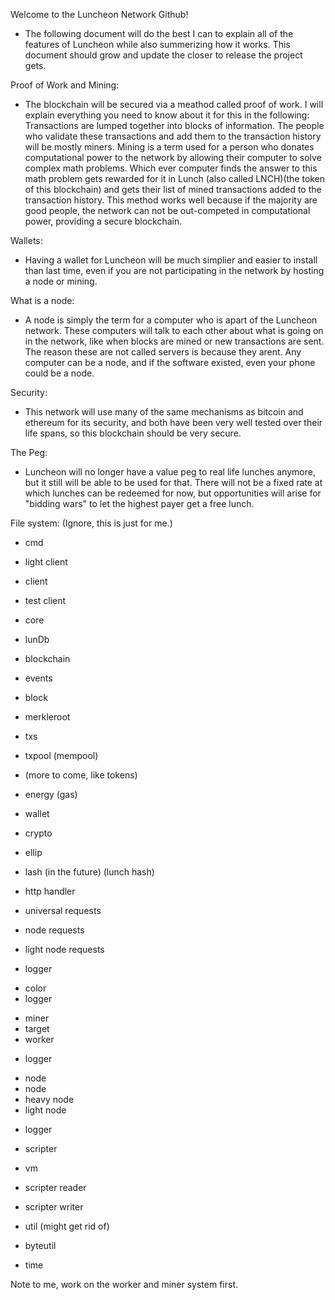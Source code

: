 Welcome to the Luncheon Network Github!
- The following document will do the best I can to explain all of the features of Luncheon while also summerizing how it works. This document should grow and update the closer to release the project gets.

Proof of Work and Mining:
- The blockchain will be secured via a meathod called proof of work. I will explain everything you need to know about it for this in the following: Transactions are lumped together into blocks of information. The people who validate these transactions and add them to the transaction history will be mostly miners. Mining is a term used for a person who donates computational power to the network by allowing their computer to solve complex math problems. Which ever computer finds the answer to this math problem gets rewarded for it in Lunch (also called LNCH)(the token of this blockchain) and gets their list of mined transactions added to the transaction history. This method works well because if the majority are good people, the network can not be out-competed in computational power, providing a secure blockchain.

Wallets:
- Having a wallet for Luncheon will be much simplier and easier to install than last time, even if you are not participating in the network by hosting a node or mining.

What is a node:
- A node is simply the term for a computer who is apart of the Luncheon network. These computers will talk to each other about what is going on in the network, like when blocks are mined or new transactions are sent. The reason these are not called servers is because they arent. Any computer can be a node, and if the software existed, even your phone could be a node.

Security:
- This network will use many of the same mechanisms as bitcoin and ethereum for its security, and both have been very well tested over their life spans, so this blockchain should be very secure.

The Peg:
- Luncheon will no longer have a value peg to real life lunches anymore, but it still will be able to be used for that. There will not be a fixed rate at which lunches can be redeemed for now, but opportunities will arise for "bidding wars" to let the highest payer get a free lunch.

File system: (Ignore, this is just for me.)

- cmd
 - light client
 - client
 - test client

- core
 - lunDb
 - blockchain
 - events
  - block
   + merkleroot
  - txs
   + txpool (mempool)
  - (more to come, like tokens)
 - energy (gas)
 - wallet

- crypto
 - ellip
 - lash (in the future) (lunch hash)

- http handler
 - universal requests
 - node requests
 - light node requests

- logger
 + color
 + logger

- miner
 - target
 - worker
 + logger

- node 
 - node 
 - heavy node 
 - light node
 + logger

- scripter
 - vm
 - scripter reader
 - scripter writer

- util (might get rid of)
 - byteutil
 + time 

Note to me, work on the worker and miner system first.